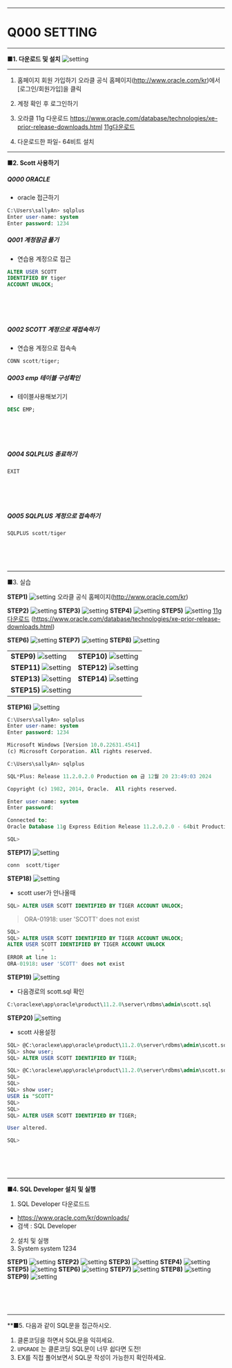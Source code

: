 
---
<!-- _class: orange -->

# Q000  SETTING



---
<!-- _class: aqua -->
**■1. 다운로드 및 설치**
![setting](img/setting000_005.png)



---
<!-- _class: aqua -->
1.  홈페이지 회원 가입하기 오라클 공식 홈페이지(http://www.oracle.com/kr)에서 [로그인/회원가입]을 클릭
2. 계정 확인 후 로그인하기 

3. 오라클 11g 다운로드
https://www.oracle.com/database/technologies/xe-prior-release-downloads.html
  [11g다운로드](https://www.oracle.com/database/technologies/xe-prior-release-downloads.html)

4. 다운로드한 파일- 64비트 설치

 

---

**■2. Scott 사용하기**


##### Q000  ORACLE
- oracle 접근하기
```sql
C:\Users\sallyAn> sqlplus
Enter user-name: system
Enter password: 1234
```

##### Q001  계정잠금 풀기
- 연습용 계정으로 접근
```sql
ALTER USER SCOTT
IDENTIFIED BY tiger
ACCOUNT UNLOCK;
```
<br/>
<br/>
<br/>

##### Q002 SCOTT 계정으로 재접속하기
- 연습용 계정으로 접속속
```sql
CONN scott/tiger;
```
##### Q003 emp 테이블 구성확인
- 테이블사용해보기기
```sql
DESC EMP;
```
<br/>
<br/>
<br/>


##### Q004  SQLPLUS 종료하기
```sql
EXIT
```

<br/>
<br/>
<br/>

##### Q005  SQLPLUS 계정으로 접속하기
```sql
SQLPLUS scott/tiger
```



<br/>
<br/>
<br/>

---


■3. 실습



**STEP1)**
![setting](img/setting000_001.png)
오라클 공식 홈페이지(http://www.oracle.com/kr)

**STEP2)**
![setting](img/setting000_002.png)
**STEP3)**
![setting](img/setting000_003.png)
**STEP4)**
![setting](img/setting000_004.png)
**STEP5)**
![setting](img/setting000_005.png)
 [11g다운로드](https://www.oracle.com/database/technologies/xe-prior-release-downloads.html)
(https://www.oracle.com/database/technologies/xe-prior-release-downloads.html)

**STEP6)**
![setting](img/setting000_006.png)
**STEP7)**
![setting](img/setting000_007.png)
**STEP8)**
![setting](img/setting000_008.png)



|||
|-|-|
|**STEP9)** ![setting](img/setting000_009.png)|**STEP10)** ![setting](img/setting000_010.png)|
|**STEP11)** ![setting](img/setting000_011.png)|**STEP12)** ![setting](img/setting000_012.png)|
|**STEP13)** ![setting](img/setting000_013.png)|**STEP14)** ![setting](img/setting000_014.png)|
|**STEP15)** ![setting](img/setting000_015.png)||



**STEP16)**
![setting](img/setting000_016.png)

```sql
C:\Users\sallyAn> sqlplus
Enter user-name: system
Enter password: 1234
```

```sql
Microsoft Windows [Version 10.0.22631.4541]
(c) Microsoft Corporation. All rights reserved.

C:\Users\sallyAn> sqlplus

SQL*Plus: Release 11.2.0.2.0 Production on 금 12월 20 23:49:03 2024

Copyright (c) 1982, 2014, Oracle.  All rights reserved.

Enter user-name: system
Enter password:

Connected to:
Oracle Database 11g Express Edition Release 11.2.0.2.0 - 64bit Production

SQL>
```


**STEP17)**
![setting](img/setting000_017.png)
```sql
conn  scott/tiger
```

**STEP18)**
![setting](img/setting000_018.png)

-  scott user가 안나올때
```sql
SQL> ALTER USER SCOTT IDENTIFIED BY TIGER ACCOUNT UNLOCK;
```
> ORA-01918: user 'SCOTT' does not exist


```sql
SQL>
SQL> ALTER USER SCOTT IDENTIFIED BY TIGER ACCOUNT UNLOCK;
ALTER USER SCOTT IDENTIFIED BY TIGER ACCOUNT UNLOCK
           *
ERROR at line 1:
ORA-01918: user 'SCOTT' does not exist
```

**STEP19)**
![setting](img/setting000_019.png)
-  다음경로의 scott.sql 확인
```sql
C:\oraclexe\app\oracle\product\11.2.0\server\rdbms\admin\scott.sql
```



**STEP20)**
![setting](img/setting000_020.png)

- scott 사용설정
```sql
SQL> @C:\oraclexe\app\oracle\product\11.2.0\server\rdbms\admin\scott.sql
SQL> show user;
SQL> ALTER USER SCOTT IDENTIFIED BY TIGER;
```

```sql
SQL> @C:\oraclexe\app\oracle\product\11.2.0\server\rdbms\admin\scott.sql
SQL>
SQL>
SQL> show user;
USER is "SCOTT"
SQL>
SQL>
SQL> ALTER USER SCOTT IDENTIFIED BY TIGER;

User altered.

SQL>
```



<br/>
<br/>
<br/>

---

**■4. SQL Developer 설치 및 실행**
1. SQL Developer 다운로드드
- https://www.oracle.com/kr/downloads/
- 검색 : SQL Developer

2. 설치 및 실행
3. System
  system
  1234


**STEP1)**
![setting](img/setting003_developer_001.png)
**STEP2)**
![setting](img/setting003_developer_002.png)
**STEP3)**
![setting](img/setting003_developer_003.png)
**STEP4)**
![setting](img/setting003_developer_004.png)
**STEP5)**
![setting](img/setting003_developer_005.png)
**STEP6)**
![setting](img/setting003_developer_006.png)
**STEP7)**
![setting](img/setting003_developer_007.png)
**STEP8)**
![setting](img/setting003_developer_008.png)
**STEP9)**
![setting](img/setting003_developer_009.png)




<br/>
<br/>
<br/>

---

**■5. 다음과 같이 SQL문을 접근하시오.
1. 클론코딩을 하면서 SQL문을 익히세요.
2. `UPGRADE` 는  클론코딩 SQL문이 너무 쉽다면 도전!
3. EX를 직접 풀어보면서 SQL문 작성이 가능한지 확인하세요.